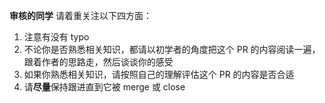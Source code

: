 <!--
首先，十分感谢你花时间来给 OI Wiki 开一个 Pull Request，下面是一些你可能需要知道的信息：

- 请在 commit 的时候写比较有意义的 commit message
- 请给 PR 起比较有意义的标题。
- 如果您的 PR 可以解决某个现有的 issue，请在这个文本框的开头部分写上 fix + issue 编号。 如：fix #1622
- 关于文档内容的基本格式和基本内容规范，可以查阅 [如何参与](https://oi-wiki.org/intro/htc)。
- 请确保勾选了下方允许维护者修改的候选框（lint bot 需要在 PR 环节修正格式）

**如果有需要额外注明的内容，请写在这个文本框的开头部分 :smile: 谢谢～**
-->

**审核的同学** 请着重关注以下四方面：

1. 注意有没有 typo
2. 不论你是否熟悉相关知识，都请以初学者的角度把这个 PR 的内容阅读一遍，跟着作者的思路走，然后谈谈你的感受
3. 如果你熟悉相关知识，请按照自己的理解评估这个 PR 的内容是否合适
4. 请**尽量**保持跟进直到它被 merge 或 close
